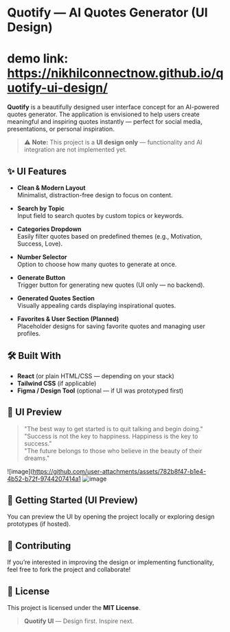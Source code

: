 
# Quotify — AI Quotes Generator (UI Design)
# demo link: https://nikhilconnectnow.github.io/quotify-ui-design/
**Quotify** is a beautifully designed user interface concept for an AI-powered quotes generator. The application is envisioned to help users create meaningful and inspiring quotes instantly — perfect for social media, presentations, or personal inspiration.

> ⚠️ **Note:** This project is a **UI design only** — functionality and AI integration are not implemented yet.

## ✨ UI Features

- **Clean & Modern Layout**  
  Minimalist, distraction-free design to focus on content.

- **Search by Topic**  
  Input field to search quotes by custom topics or keywords.

- **Categories Dropdown**  
  Easily filter quotes based on predefined themes (e.g., Motivation, Success, Love).

- **Number Selector**  
  Option to choose how many quotes to generate at once.

- **Generate Button**  
  Trigger button for generating new quotes (UI only — no backend).

- **Generated Quotes Section**  
  Visually appealing cards displaying inspirational quotes.

- **Favorites & User Section (Planned)**  
  Placeholder designs for saving favorite quotes and managing user profiles.

## 🛠️ Built With

- **React** (or plain HTML/CSS — depending on your stack)
- **Tailwind CSS** (if applicable)
- **Figma / Design Tool** (optional — if UI was prototyped first)

## 📸 UI Preview

> "The best way to get started is to quit talking and begin doing."  
> "Success is not the key to happiness. Happiness is the key to success."  
> "The future belongs to those who believe in the beauty of their dreams."

![image](https://github.com/user-attachments/assets/782b8f47-b1e4-4b52-b72f-9744207414a1
![image](https://github.com/user-attachments/assets/3bb991c2-4dc6-445f-8b62-c0268e134041)



## 🚀 Getting Started (UI Preview)

You can preview the UI by opening the project locally or exploring design prototypes (if hosted).

## 🤝 Contributing

If you’re interested in improving the design or implementing functionality, feel free to fork the project and collaborate!

## 📄 License

This project is licensed under the **MIT License**.

> **Quotify UI** — Design first. Inspire next.

